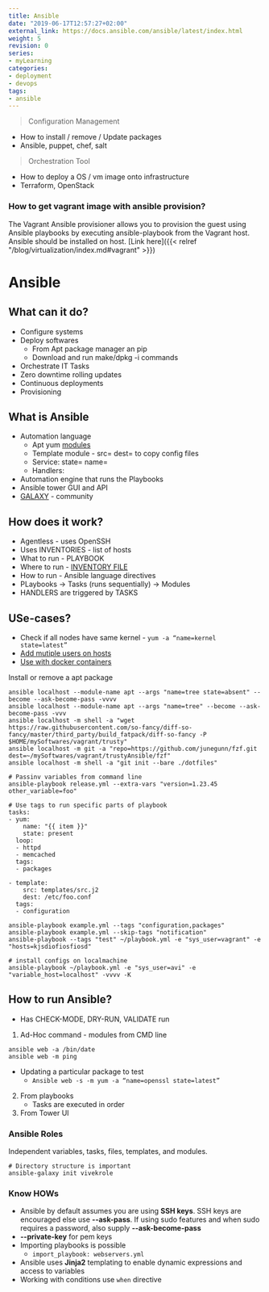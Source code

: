 ```yaml
---
title: Ansible
date: "2019-06-17T12:57:27+02:00"
external_link: https://docs.ansible.com/ansible/latest/index.html
weight: 5
revision: 0
series:
- myLearning
categories:
- deployment
- devops
tags:
- ansible
---
```


> Configuration Management

* How to install / remove / Update packages
* Ansible, puppet, chef, salt

> Orchestration Tool

* How to deploy a OS / vm image onto infrastructure
* Terraform, OpenStack


### How to get vagrant image with ansible provision?

The Vagrant Ansible provisioner allows you to provision the guest using Ansible
playbooks by executing ansible-playbook from the Vagrant host. Ansible should
be installed on host. [Link here]({{< relref "/blog/virtualization/index.md#vagrant" >}})


# Ansible

## What can it do?
* Configure systems
* Deploy softwares
  * From Apt package manager an pip
  * Download and run make/dpkg -i commands
* Orchestrate IT Tasks
* Zero downtime rolling updates
* Continuous deployments
* Provisioning

## What is Ansible
* Automation language
  * Apt yum [modules]()
  * Template module - src= dest= to copy config files
  * Service: state= name=
  * Handlers:
* Automation engine that runs the Playbooks
* Ansible tower GUI and API
* [GALAXY](https://galaxy.ansible.com/) - community

## How does it work?
* Agentless - uses OpenSSH
* Uses INVENTORIES - list of hosts
* What to run - PLAYBOOK
* Where to run - [INVENTORY FILE](https://github.com/avimehenwal/dotfiles/blob/ubuntu/Excalibur/hostss)
* How to run - Ansible language directives
* PLaybooks -> Tasks (runs sequentially) -> Modules
* HANDLERS are triggered by TASKS

## USe-cases?

* Check if all nodes have same kernel - `yum -a “name=kernel state=latest”`
* [Add mutiple users on hosts](https://github.com/avimehenwal/dotfiles/blob/ubuntu/Excalibur/addUsers.yml)
* [Use with docker containers](https://docs.ansible.com/ansible/latest/scenario_guides/guide_docker.html)

Install or remove a apt package
```
ansible localhost --module-name apt --args "name=tree state=absent" --become --ask-become-pass -vvvv
ansible localhost --module-name apt --args "name=tree" --become --ask-become-pass -vvv
ansible localhost -m shell -a "wget https://raw.githubusercontent.com/so-fancy/diff-so-fancy/master/third_party/build_fatpack/diff-so-fancy -P $HOME/mySoftwares/vagrant/trusty"
ansible localhost -m git -a "repo=https://github.com/junegunn/fzf.git dest=~/mySoftwares/vagrant/trustyAnsible/fzf"
ansible localhost -m shell -a "git init --bare ./dotfiles"

# Passinv variables from command line
ansible-playbook release.yml --extra-vars "version=1.23.45 other_variable=foo"

# Use tags to run specific parts of playbook
tasks:
- yum:
    name: "{{ item }}"
    state: present
  loop:
  - httpd
  - memcached
  tags:
  - packages

- template:
    src: templates/src.j2
    dest: /etc/foo.conf
  tags:
  - configuration

ansible-playbook example.yml --tags "configuration,packages"
ansible-playbook example.yml --skip-tags "notification"
ansible-playbook --tags "test" ~/playbook.yml -e "sys_user=vagrant" -e "hosts=kjsdiofiosfiosd"

# install configs on localmachine
ansible-playbook ~/playbook.yml -e "sys_user=avi" -e "variable_host=localhost" -vvvv -K
```

## How to run Ansible?
* Has CHECK-MODE, DRY-RUN, VALIDATE run
1. Ad-Hoc command - modules from CMD line
  ```
  ansible web -a /bin/date
  ansible web -m ping
  ```
   * Updating a particular package to test
     * `Ansible web -s -m yum -a “name=openssl state=latest”`
2. From playbooks
   * Tasks are executed in order
3. From Tower UI

### Ansible Roles

Independent variables, tasks, files, templates, and modules.

```
# Directory structure is important
ansible-galaxy init vivekrole

```

### Know HOWs
* Ansible by default assumes you are using **SSH keys**. SSH keys are encouraged else use **--ask-pass**. If using sudo features and when sudo requires a password, also supply **--ask-become-pass**
* **--private-key** for pem keys
* Importing playbooks is possible
  - `import_playbook: webservers.yml`
* Ansible uses **Jinja2** templating to enable dynamic expressions and access to variables
* Working with conditions use `when` directive